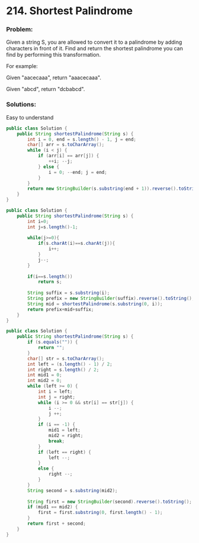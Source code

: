 # 214. Shortest Palindrome

### Problem:

Given a string S, you are allowed to convert it to a palindrome by adding characters in front of it. Find and return the shortest palindrome you can find by performing this transformation.

For example:

Given "aacecaaa", return "aaacecaaa".

Given "abcd", return "dcbabcd".

### Solutions:

Easy to understand

```java
public class Solution {
    public String shortestPalindrome(String s) {
        int i = 0, end = s.length() - 1, j = end;
        char[] arr = s.toCharArray();
        while (i < j) {
            if (arr[i] == arr[j]) {
                ++i; --j;
            } else {
                i = 0; --end; j = end;
            }
        }
        return new StringBuilder(s.substring(end + 1)).reverse().toString() + s;
    }
}
```


```java
public class Solution {
    public String shortestPalindrome(String s) {
        int i=0; 
        int j=s.length()-1;
     
        while(j>=0){
            if(s.charAt(i)==s.charAt(j)){
                i++;
            }
            j--;
        }
     
        if(i==s.length())
            return s;
     
        String suffix = s.substring(i);
        String prefix = new StringBuilder(suffix).reverse().toString();
        String mid = shortestPalindrome(s.substring(0, i));
        return prefix+mid+suffix;
    }
}
```

```java
public class Solution {
    public String shortestPalindrome(String s) {
        if (s.equals("")) {
            return "";
        }
        char[] str = s.toCharArray();
        int left = (s.length() - 1) / 2;
        int right = s.length() / 2;
        int mid1 = 0;
        int mid2 = 0;
        while (left >= 0) {
            int i = left;
            int j = right;
            while (i >= 0 && str[i] == str[j]) {
                i --;
                j ++;
            }
            if (i == -1) {
                mid1 = left;
                mid2 = right;
                break;
            }
            if (left == right) {
                left --;
            }
            else {
                right --;
            }
        }
        String second = s.substring(mid2);
        
        String first = new StringBuilder(second).reverse().toString();
        if (mid1 == mid2) {
            first = first.substring(0, first.length() - 1);
        }
        return first + second;
    }
}
```

